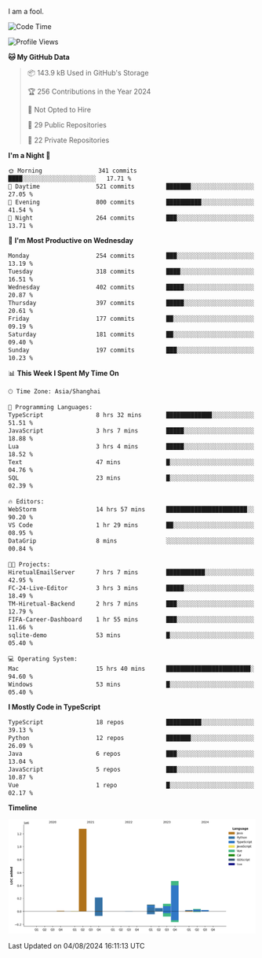 I am a fool.

<!--START_SECTION:waka-->
![Code Time](http://img.shields.io/badge/Code%20Time-1%2C604%20hrs%2044%20mins-blue)

![Profile Views](http://img.shields.io/badge/Profile%20Views-1-blue)

**🐱 My GitHub Data** 

> 📦 143.9 kB Used in GitHub's Storage 
 > 
> 🏆 256 Contributions in the Year 2024
 > 
> 🚫 Not Opted to Hire
 > 
> 📜 29 Public Repositories 
 > 
> 🔑 22 Private Repositories 
 > 
**I'm a Night 🦉** 

```text
🌞 Morning                341 commits         ████░░░░░░░░░░░░░░░░░░░░░   17.71 % 
🌆 Daytime                521 commits         ███████░░░░░░░░░░░░░░░░░░   27.05 % 
🌃 Evening                800 commits         ██████████░░░░░░░░░░░░░░░   41.54 % 
🌙 Night                  264 commits         ███░░░░░░░░░░░░░░░░░░░░░░   13.71 % 
```
📅 **I'm Most Productive on Wednesday** 

```text
Monday                   254 commits         ███░░░░░░░░░░░░░░░░░░░░░░   13.19 % 
Tuesday                  318 commits         ████░░░░░░░░░░░░░░░░░░░░░   16.51 % 
Wednesday                402 commits         █████░░░░░░░░░░░░░░░░░░░░   20.87 % 
Thursday                 397 commits         █████░░░░░░░░░░░░░░░░░░░░   20.61 % 
Friday                   177 commits         ██░░░░░░░░░░░░░░░░░░░░░░░   09.19 % 
Saturday                 181 commits         ██░░░░░░░░░░░░░░░░░░░░░░░   09.40 % 
Sunday                   197 commits         ███░░░░░░░░░░░░░░░░░░░░░░   10.23 % 
```


📊 **This Week I Spent My Time On** 

```text
🕑︎ Time Zone: Asia/Shanghai

💬 Programming Languages: 
TypeScript               8 hrs 32 mins       █████████████░░░░░░░░░░░░   51.51 % 
JavaScript               3 hrs 7 mins        █████░░░░░░░░░░░░░░░░░░░░   18.88 % 
Lua                      3 hrs 4 mins        █████░░░░░░░░░░░░░░░░░░░░   18.52 % 
Text                     47 mins             █░░░░░░░░░░░░░░░░░░░░░░░░   04.76 % 
SQL                      23 mins             █░░░░░░░░░░░░░░░░░░░░░░░░   02.39 % 

🔥 Editors: 
WebStorm                 14 hrs 57 mins      ███████████████████████░░   90.20 % 
VS Code                  1 hr 29 mins        ██░░░░░░░░░░░░░░░░░░░░░░░   08.95 % 
DataGrip                 8 mins              ░░░░░░░░░░░░░░░░░░░░░░░░░   00.84 % 

🐱‍💻 Projects: 
HiretualEmailServer      7 hrs 7 mins        ███████████░░░░░░░░░░░░░░   42.95 % 
FC-24-Live-Editor        3 hrs 3 mins        █████░░░░░░░░░░░░░░░░░░░░   18.49 % 
TM-Hiretual-Backend      2 hrs 7 mins        ███░░░░░░░░░░░░░░░░░░░░░░   12.79 % 
FIFA-Career-Dashboard    1 hr 55 mins        ███░░░░░░░░░░░░░░░░░░░░░░   11.66 % 
sqlite-demo              53 mins             █░░░░░░░░░░░░░░░░░░░░░░░░   05.40 % 

💻 Operating System: 
Mac                      15 hrs 40 mins      ████████████████████████░   94.60 % 
Windows                  53 mins             █░░░░░░░░░░░░░░░░░░░░░░░░   05.40 % 
```

**I Mostly Code in TypeScript** 

```text
TypeScript               18 repos            ██████████░░░░░░░░░░░░░░░   39.13 % 
Python                   12 repos            ███████░░░░░░░░░░░░░░░░░░   26.09 % 
Java                     6 repos             ███░░░░░░░░░░░░░░░░░░░░░░   13.04 % 
JavaScript               5 repos             ███░░░░░░░░░░░░░░░░░░░░░░   10.87 % 
Vue                      1 repo              █░░░░░░░░░░░░░░░░░░░░░░░░   02.17 % 
```



**Timeline**

![Lines of Code chart](https://raw.githubusercontent.com/VeejaLiu/VeejaLiu/master/assets/bar_graph.png)


 Last Updated on 04/08/2024 16:11:13 UTC
<!--END_SECTION:waka-->
